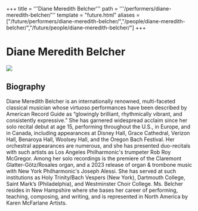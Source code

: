 +++
title = '''Diane Meredith Belcher'''
path = '''/performers/diane-meredith-belcher/'''
template = "future.html"
aliases = ["/future/performers/diane-meredith-belcher/","/people/diane-meredith-belcher/","/future/people/diane-meredith-belcher/"]
+++

<h1>Diane Meredith Belcher</h1>

<img class="speaker-photo" src="https://custom.cvent.com/C3A4539B19F74ABCB6FCE437F6BC0A74/files/event/910aaf2914d44586a56fbd0b3b2c31c0/65477a64498c43bc8a2c36389a5c8fc0.jpg">
<h2>Biography</h2>
<p>Diane Meredith Belcher is an internationally renowned, multi-faceted classical musician whose virtuoso performances have been described by American Record Guide as “glowingly brilliant, rhythmically vibrant, and consistently expressive.”  She has garnered widespread acclaim since her solo recital debut at age 15, performing throughout the U.S., in Europe, and in Canada, including appearances at Disney Hall, Grace Cathedral, Verizon Hall, Benaroya Hall, Woolsey Hall, and the Oregon Bach Festival. Her orchestral appearances are numerous, and she has presented duo-recitals with such artists as Los Angeles Philharmonic's trumpeter Rob Roy McGregor. Among her solo recordings is the premiere of the Claremont Glatter-Götz/Rosales organ, and a 2023 release of organ & trombone music with New York Philharmonic's Joseph Alessi.  She has served at such institutions as Holy Trinity/Bach Vespers (New York), Dartmouth College, Saint Mark’s (Philadelphia), and Westminster Choir College.  Ms. Belcher resides in New Hampshire where she bases her career of performing, teaching, composing, and writing, and is represented in North America by Karen McFarlane Artists.</p>

